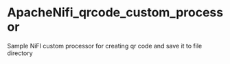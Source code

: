 # ApacheNifi_qrcode_custom_processor

Sample NiFI custom processor for creating qr code and save it to file directory
